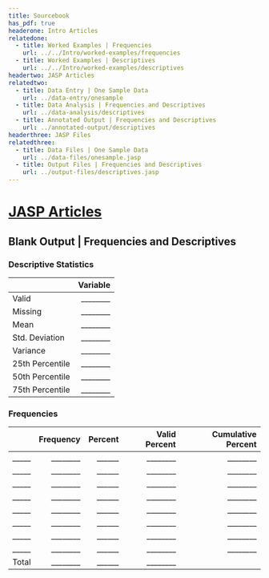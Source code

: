 ```yaml
---
title: Sourcebook
has_pdf: true
headerone: Intro Articles
relatedone:
  - title: Worked Examples | Frequencies
    url: ../../Intro/worked-examples/frequencies
  - title: Worked Examples | Descriptives
    url: ../../Intro/worked-examples/descriptives
headertwo: JASP Articles
relatedtwo:
  - title: Data Entry | One Sample Data
    url: ../data-entry/onesample
  - title: Data Analysis | Frequencies and Descriptives
    url: ../data-analysis/descriptives
  - title: Annotated Output | Frequencies and Descriptives
    url: ../annotated-output/descriptives
headerthree: JASP Files
relatedthree:
  - title: Data Files | One Sample Data
    url: ../data-files/onesample.jasp
  - title: Output Files | Frequencies and Descriptives
    url: ../output-files/descriptives.jasp
---
```


# [JASP Articles](../index.md)

## Blank Output | Frequencies and Descriptives

### Descriptive Statistics

|                 | Variable  |
|-----------------|----------:|
| Valid           | ________  |
| Missing         | ________  |
| Mean            | ________  |
| Std. Deviation  | ________  |
| Variance        | ________  |
| 25th Percentile | ________  |
| 50th Percentile | ________  |
| 75th Percentile | ________  |

### Frequencies

|       | Frequency | Percent | Valid Percent | Cumulative Percent |
|-------|----------:|--------:|---------------:|-------------------:|
| _____ | ________  | ______  | ________       | ________           |
| _____ | ________  | ______  | ________       | ________           |
| _____ | ________  | ______  | ________       | ________           |
| _____ | ________  | ______  | ________       | ________           |
| _____ | ________  | ______  | ________       | ________           |
| _____ | ________  | ______  | ________       | ________           |
| _____ | ________  | ______  | ________       | ________           |
| _____ | ________  | ______  | ________       | ________           |
| Total | ________  | ______  | ________       |                    |
